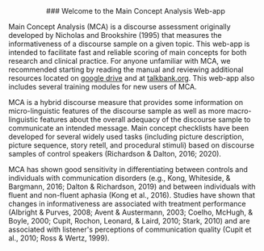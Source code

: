 <center>
### Welcome to the Main Concept Analysis Web-app
</center>

Main Concept Analysis (MCA) is a discourse assessment originally developed by Nicholas and Brookshire (1995) that measures the informativeness of a discourse sample on a given topic. This web-app is intended to facilitate fast and reliable scoring of main concepts for both research and clinical practice. For anyone unfamiliar with MCA, we recommended starting by reading the manual and reviewing additional resources located on <a href="https://drive.google.com/drive/folders/1bxazjgQWx-WD8ELTJjwBm_5IToRpgQhQ/" target="_blank">google drive</a> and at <a href="https://aphasia.talkbank.org/discourse/MainConcepts" target="_blank">talkbank.org</a>. This web-app also includes several training modules for new users of MCA. 

MCA is a hybrid discourse measure that provides some information on micro-linguistic features of the discourse sample as well as more macro-linguistic features about the overall adequacy of the discourse sample to communicate an intended message. Main concept checklists have been developed for several widely used tasks (including picture description, picture sequence, story retell, and procedural stimuli) based on discourse samples of control speakers (Richardson & Dalton, 2016; 2020). 

MCA has shown good sensitivity in differentiating between controls and individuals with communication disorders (e.g., Kong, Whiteside, & Bargmann, 2016; Dalton & Richardson, 2019) and between individuals with fluent and non-fluent aphasia (Kong et al., 2016). Studies have shown that changes in informativeness are associated with treatment performance (Albright & Purves, 2008; Avent & Austermann, 2003; Coelho, McHugh, & Boyle, 2000; Cupit, Rochon, Leonard, & Laird, 2010; Stark, 2010) and are associated with listener's perceptions of communication quality (Cupit et al., 2010; Ross & Wertz, 1999).





